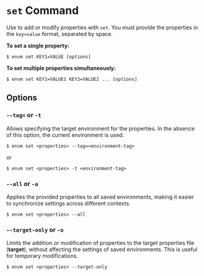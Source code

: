 # `set` Command

Use to add or modify properties with `set`. You must provide the properties in the `key=value` format, separated by space.

**To set a single property:**

```shell
$ envm set KEY1=VALUE [options]
```

**To set multiple properties simultaneously:**

```shell
$ envm set KEY1=VALUE1 KEY2=VALUE2 ... [options]
```

## Options

### `--tag=` or `-t`

Allows specifying the target environment for the properties. In the absence of this option, the current environment is used.

```shell
$ envm set <properties> --tag=<environment-tag>
```

or

```shell
$ envm set <properties> -t <environment-tag>
```

### `--all` or `-a`

Applies the provided properties to all saved environments, making it easier to synchronize settings across different contexts.

```shell
$ envm set <properties> --all
```

### `--target-only` or `-o`

Limits the addition or modification of properties to the target properties file (**target**), without affecting the settings of saved environments. This is useful for temporary modifications.

```shell
$ envm set <properties> --target-only
```
